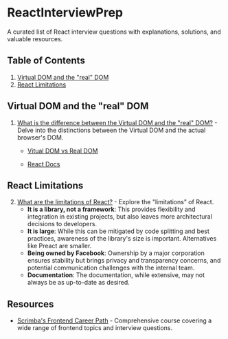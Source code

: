 # ReactInterviewPrep

A curated list of React interview questions with explanations, solutions, and valuable resources.

## Table of Contents

1. [Virtual DOM and the "real" DOM](#virtual-dom-and-the-real-dom)
2. [React Limitations](#react-limitations)

## Virtual DOM and the "real" DOM

1. [What is the difference between the Virtual DOM and the "real" DOM?](./VirtualVsRealDOM.jsx) - Delve into the distinctions between the Virtual DOM and the actual browser's DOM.

   - [Vitual DOM vs Real DOM](images/VirtualDOM.png)

   - [React Docs](https://legacy.reactjs.org/docs/faq-internals.html#what-is-the-virtual-dom)

## React Limitations

2. [What are the limitations of React?](./ReactLimitations.jsx) - Explore the "limitations" of React.
    - **It is a library, not a framework**: This provides flexibility and integration in existing projects, but also leaves more architectural decisions to developers.
    - **It is large**: While this can be mitigated by code splitting and best practices, awareness of the library's size is important. Alternatives like Preact are smaller.
    - **Being owned by Facebook**: Ownership by a major corporation ensures stability but brings privacy and transparency concerns, and potential communication challenges with the internal team.
    - **Documentation**: The documentation, while extensive, may not always be as up-to-date as desired.




## Resources

- [Scrimba's Frontend Career Path](https://scrimba.com/playlist/pMvNwAD) - Comprehensive course covering a wide range of frontend topics and interview questions.
